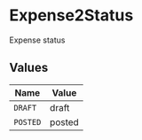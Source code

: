 # Expense2Status

Expense status


## Values

| Name     | Value    |
| -------- | -------- |
| `DRAFT`  | draft    |
| `POSTED` | posted   |